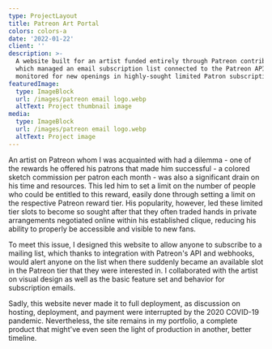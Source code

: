 ```yaml
---
type: ProjectLayout
title: Patreon Art Portal
colors: colors-a
date: '2022-01-22'
client: ''
description: >-
  A website built for an artist funded entirely through Patreon contributions,
  which managed an email subscription list connected to the Patreon API and
  monitored for new openings in highly-sought limited Patron subscription tiers 
featuredImage:
  type: ImageBlock
  url: /images/patreon email logo.webp
  altText: Project thumbnail image
media:
  type: ImageBlock
  url: /images/patreon email logo.webp
  altText: Project image
---
```

An artist on Patreon whom I was acquainted with had a dilemma - one of the rewards he offered his patrons that made him successful - a colored sketch commission per patron each month - was also a significant drain on his time and resources. This led him to set a limit on the number of people who could be entitled to this reward, easily done through setting a limit on the respective Patreon reward tier. His popularity, however, led these limited tier slots to become so sought after that they often traded hands in private arrangements negotiated online within his established clique, reducing his ability to properly be accessible and visible to new fans.

To meet this issue, I designed this website to allow anyone to subscribe to a mailing list, which thanks to integration with Patreon's API and webhooks, would alert anyone on the list when there suddenly became an available slot in the Patreon tier that they were interested in. I collaborated with the artist on visual design as well as the basic feature set and behavior for subscription emails.

Sadly, this website never made it to full deployment, as discussion on hosting, deployment, and payment were interrupted by the 2020 COVID-19 pandemic. Nevertheless, the site remains in my portfolio, a complete product that might've even seen the light of production in another, better timeline.
